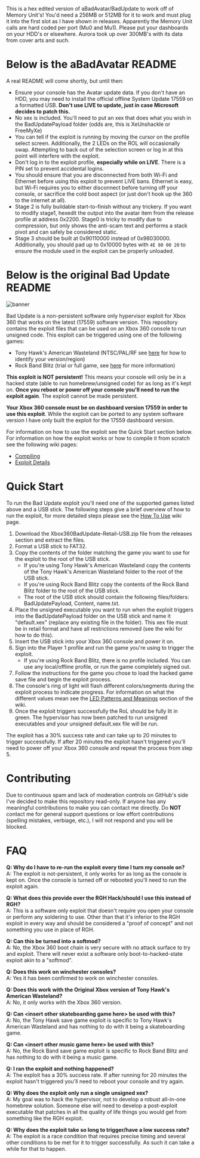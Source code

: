 This is a hex edited version of aBadAvatar/BadUpdate to work off of Memory Unit's! You'd need a 256MB or 512MB for it to work and must plug it into the first slot as I have shown in releases. Apparently the Memory Unit calls are hard coded per port (Mu0 and Mu1). Please put your dashboards on your HDD's or elsewhere. Aurora took up over 300MB's with its data from cover arts and such.


# Below is the aBadAvatar README

A real README will come shortly, but until then:
- Ensure your console has the Avatar update data. If you don't have an HDD, you may need to install the official offline System Update 17559 on a formatted USB. **Don't use LIVE to update, just in case Microsoft decides to patch this.**
- No xex is included. You'll need to put an xex that does what you wish in the BadUpdatePayload folder (odds are, this is XeUnshackle or FreeMyXe)
- You can tell if the exploit is running by moving the cursor on the profile select screen. Additionally, the 2 LEDs on the ROL will occasionally swap. Attempting to back out of the selection screen or log in at this point will interfere with the exploit.
- Don't log in to the exploit profile, **especially while on LIVE**. There is a PIN set to prevent accidental logins.
- You should ensure that you are disconnected from both Wi-Fi and Ethernet before using this exploit to prevent LIVE bans. Ethernet is easy, but Wi-Fi requires you to either disconnect before turning off your console, or sacrifice the cold boot aspect (or just don't hook up the 360 to the internet at all).
- Stage 2 is fully buildable start-to-finish without any trickery. If you want to modify stage1, hexedit the output into the avatar item from the release profile at address 0x2200. Stage0 is tricky to modify due to compression, but only shows the anti-scam text and performs a stack pivot and can safely be considered static.
- Stage 3 should be built at 0x90110000 instead of 0x98030000. Additionally, you should pad up to 0x10000 bytes with `4E 80 00 20` to ensure the module used in the exploit can be properly unloaded.

# Below is the original Bad Update README

![banner](https://github.com/user-attachments/assets/e9684c9d-d4db-48a8-9661-53629c20e22e)

Bad Update is a non-persistent software only hypervisor exploit for Xbox 360 that works on the latest (17559) software version. This repository contains the exploit files that can be used on an Xbox 360 console to run unsigned code. This exploit can be triggered using one of the following games:
- Tony Hawk's American Wasteland (NTSC/PAL/RF see [here](https://github.com/grimdoomer/Xbox360BadUpdate/wiki/Tony-Hawk's-American-Wasteland#compatible-versions) for how to identify your version/region)
- Rock Band Blitz (trial or full game, see [here](https://github.com/grimdoomer/Xbox360BadUpdate/wiki/Rock-Band-Blitz) for more information)

**This exploit is NOT persistent!** This means your console will only be in a hacked state (able to run homebrew/unsigned code) for as long as it's kept on. **Once you reboot or power off your console you'll need to run the exploit again**. The exploit cannot be made persistent.

**Your Xbox 360 console must be on dashboard version 17559 in order to use this exploit**. While the exploit can be ported to any system software version I have only built the exploit for the 17559 dashboard version.

For information on how to use the exploit see the Quick Start section below. For information on how the exploit works or how to compile it from scratch see the following wiki pages:
- [Compiling](https://github.com/grimdoomer/Xbox360BadUpdate/wiki/Compiling)
- [Exploit Details](https://github.com/grimdoomer/Xbox360BadUpdate/wiki/Exploit-Details)

# Quick Start
To run the Bad Update exploit you'll need one of the supported games listed above and a USB stick. The following steps give a brief overview of how to run the exploit, for more detailed steps please see the [How To Use](https://github.com/grimdoomer/Xbox360BadUpdate/wiki/How-To-Use) wiki page.
1. Download the Xbox360BadUpdate-Retail-USB.zip file from the releases section and extract the files.
2. Format a USB stick to FAT32.
3. Copy the contents of the folder matching the game you want to use for the exploit to the root of the USB stick.
    * If you're using Tony Hawk's American Wasteland copy the contents of the Tony Hawk's American Wasteland folder to the root of the USB stick.
    * If you're using Rock Band Blitz copy the contents of the Rock Band Blitz folder to the root of the USB stick.
    * The root of the USB stick should contain the following files/folders: BadUpdatePayload, Content, name.txt.
4. Place the unsigned executable you want to run when the exploit triggers into the BadUpdatePayload folder on the USB stick and name it "default.xex" (replace any existing file in the folder). This xex file must be in retail format and have all restrictions removed (see the wiki for how to do this).
5. Insert the USB stick into your Xbox 360 console and power it on.
6. Sign into the Player 1 profile and run the game you're using to trigger the exploit.
    * If you're using Rock Band Blitz, there is no profile included. You can use any local/offline profile, or run the game completely signed out.
7. Follow the instructions for the game you chose to load the hacked game save file and begin the exploit process.
8. The console's ring of light will flash different colors/segments during the exploit process to indicate progress. For information on what the different values mean see the [LED Patterns and Meanings](https://github.com/grimdoomer/Xbox360BadUpdate/wiki/How-To-Use#led-patterns-and-meanings) section of the wiki.
9. Once the exploit triggers successfully the RoL should be fully lit in green. The hypervisor has now been patched to run unsigned executables and your unsigned default.xex file will be run.

The exploit has a 30% success rate and can take up to 20 minutes to trigger successfully. If after 20 minutes the exploit hasn't triggered you'll need to power off your Xbox 360 console and repeat the process from step 5.

# Contributing
Due to continuous spam and lack of moderation controls on GitHub's side I've decided to make this repository read-only. If anyone has any meaningful contributions to make you can contact me directly. Do **NOT** contact me for general support questions or low effort contributions (spelling mistakes, verbiage, etc.), I will not respond and you will be blocked.

# FAQ
**Q: Why do I have to re-run the exploit every time I turn my console on?**  
A: The exploit is not-persistent, it only works for as long as the console is kept on. Once the console is turned off or rebooted you'll need to run the exploit again.

**Q: What does this provide over the RGH Hack/should I use this instead of RGH?**  
A: This is a software only exploit that doesn't require you open your console or perform any soldering to use. Other than that it's inferior to the RGH exploit in every way and should be considered a "proof of concept" and not something you use in place of RGH.

**Q: Can this be turned into a softmod?**  
A: No, the Xbox 360 boot chain is very secure with no attack surface to try and exploit. There will never exist a software only boot-to-hacked-state exploit akin to a "softmod".

**Q: Does this work on winchester consoles?**  
A: Yes it has been confirmed to work on winchester consoles.

**Q: Does this work with the Original Xbox version of Tony Hawk's American Wasteland?**  
A: No, it only works with the Xbox 360 version.

**Q: Can \<insert other skateboarding game here> be used with this?**  
A: No, the Tony Hawk save game exploit is specific to Tony Hawk's American Wasteland and has nothing to do with it being a skateboarding game.

**Q: Can \<insert other music game here> be used with this?**  
A: No, the Rock Band save game exploit is specific to Rock Band Blitz and has nothing to do with it being a music game.

**Q: I ran the exploit and nothing happened?**  
A: The exploit has a 30% success rate. If after running for 20 minutes the exploit hasn't triggered you'll need to reboot your console and try again.

**Q: Why does the exploit only run a single unsigned xex?**  
A: My goal was to hack the hypervisor, not to develop a robust all-in-one homebrew solution. Someone else will need to develop a post-exploit executable that patches in all the quality of life things you would get from something like the RGH exploit.

**Q: Why does the exploit take so long to trigger/have a low success rate?**  
A: The exploit is a race condition that requires precise timing and several other conditions to be met for it to trigger successfully. As such it can take a while for that to happen.
